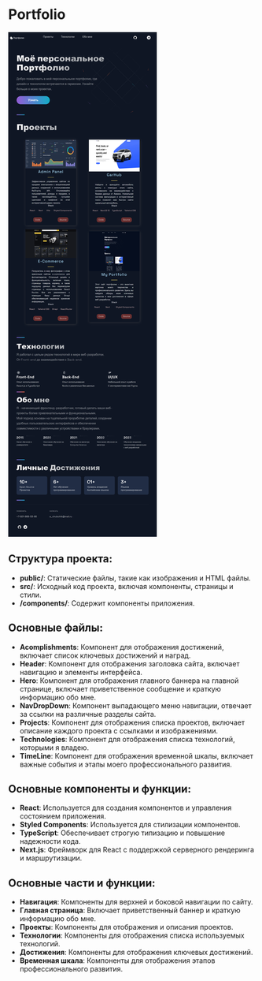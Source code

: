 # Portfolio

![Главная страница проекта](public/Portfolio_full.png)

## Структура проекта:
- **public/**: Статические файлы, такие как изображения и HTML файлы.
- **src/**: Исходный код проекта, включая компоненты, страницы и стили.
- **/components/**: Содержит компоненты приложения.

## Основные файлы:
- **Acomplishments**: Компонент для отображения достижений, включает список ключевых достижений и наград.
- **Header**: Компонент для отображения заголовка сайта, включает навигацию и элементы интерфейса.
- **Hero**: Компонент для отображения главного баннера на главной странице, включает приветственное сообщение и краткую информацию обо мне.
- **NavDropDown**: Компонент выпадающего меню навигации, отвечает за ссылки на различные разделы сайта.
- **Projects**: Компонент для отображения списка проектов, включает описание каждого проекта с ссылками и изображениями.
- **Technologies**: Компонент для отображения списка технологий, которыми я владею.
- **TimeLine**: Компонент для отображения временной шкалы, включает важные события и этапы моего профессионального развития.

## Основные компоненты и функции:
- **React**: Используется для создания компонентов и управления состоянием приложения.
- **Styled Components**: Используется для стилизации компонентов.
- **TypeScript**: Обеспечивает строгую типизацию и повышение надежности кода.
- **Next.js**: Фреймворк для React с поддержкой серверного рендеринга и маршрутизации.

## Основные части и функции:
- **Навигация**: Компоненты для верхней и боковой навигации по сайту.
- **Главная страница**: Включает приветственный баннер и краткую информацию обо мне.
- **Проекты**: Компоненты для отображения и описания проектов.
- **Технологии**: Компоненты для отображения списка используемых технологий.
- **Достижения**: Компоненты для отображения ключевых достижений.
- **Временная шкала**: Компоненты для отображения этапов профессионального развития.

